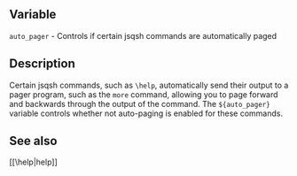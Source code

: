## Variable

   `auto_pager` - Controls if certain jsqsh commands are automatically paged

## Description

   Certain jsqsh commands, such as `\help`, automatically send their output
   to a pager program, such as the `more` command, allowing you to page
   forward and backwards through the output of the command. The `${auto_pager}` 
   variable controls whether not auto-paging is enabled for these commands.
   
## See also

   [[\help|help]]
